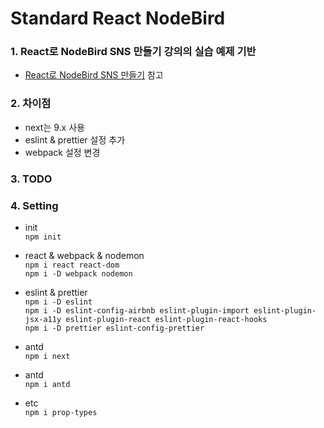 # Standard React NodeBird

### 1. React로 NodeBird SNS 만들기 강의의 실습 예제 기반

* [React로 NodeBird SNS 만들기](https://www.inflearn.com/course/react_nodebird/dashboard "React로 NodeBird SNS 만들기") 참고

### 2. 차이점

* next는 9.x 사용
* eslint & prettier 설정 추가
* webpack 설정 변경

### 3. TODO

### 4. Setting

* init  
      ```npm init```

* react & webpack & nodemon  
    ```npm i react react-dom```  
    ```npm i -D webpack nodemon```  

* eslint & prettier  
    ```npm i -D eslint```  
    ```npm i -D eslint-config-airbnb eslint-plugin-import eslint-plugin-jsx-a11y eslint-plugin-react eslint-plugin-react-hooks```  
    ```npm i -D prettier eslint-config-prettier```

* antd  
    ```npm i next```  

* antd  
    ```npm i antd```  

* etc  
    ```npm i prop-types```  
